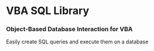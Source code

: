 VBA SQL Library
=====================

### Object-Based Database Interaction for VBA

Easily create SQL queries and execute them on a database
